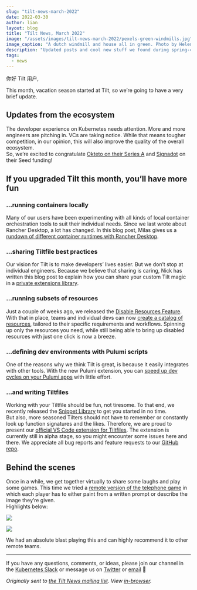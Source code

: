 ```yaml
---
slug: "tilt-news-march-2022"
date: 2022-03-30
author: lian
layout: blog
title: "Tilt News, March 2022"
image: "/assets/images/tilt-news-march-2022/pexels-green-windmills.jpg"
image_caption: "A dutch windmill and house all in green. Photo by Helena Jankovičová Kováčová from <a href='https://www.pexels.com/photo/a-green-windmill-near-the-house-6470648/'>Pexels</a>"
description: "Updated posts and cool new stuff we found during spring-cleaning 🌼"
tags:
  - news
---
```


你好 Tilt 用户,

This month, vacation season started at Tilt, so we’re going to have a very brief update.

## Updates from the ecosystem
The developer experience on Kubernetes needs attention. More and more engineers are pitching in. VCs are taking notice. While that means tougher competition, in our opinion, this will also improve the quality of the overall ecosystem.  
So, we’re excited to congratulate [Okteto on their Series A](https://www.okteto.com/blog/a-15m-series-a-to-disrupt-modern-development/) and [Signadot](https://www.prnewswire.com/news-releases/y-combinator-alum-signadot-raises-4m-led-by-redpoint-ventures-to-reimagine-microservices-testing-on-kubernetes-301488164.html) on their Seed funding!

## If you upgraded Tilt this month, you’ll have more fun

### ...running containers locally
Many of our users have been experimenting with all kinds of local container orchestration tools to suit their individual needs. Since we last wrote about Rancher Desktop, a lot has changed. In this blog post, Milas gives us a [rundown of different container runtimes with Rancher Desktop](https://blog.tilt.dev/2022/03/04/rancher-desktop-container-runtimes.html).

### ...sharing Tiltfile best practices
Our vision for Tilt is to make developers’ lives easier. But we don’t stop at individual engineers. Because we believe that sharing is caring, Nick has written this blog post to explain how you can share your custom Tilt magic in a [private extensions library](https://blog.tilt.dev/2022/03/01/dev-env-libraries.html).

### ...running subsets of resources
Just a couple of weeks ago, we released the [Disable Resources Feature](https://docs.tilt.dev/disable_resources.html). With that in place, teams and individual devs can now [create a catalog of resources](https://blog.tilt.dev/2022/03/03/resource-catalog.html), tailored to their specific requirements and workflows. Spinning up only the resources you need, while still being able to bring up disabled resources with just one click is now a breeze.

### ...defining dev environments with Pulumi scripts
One of the reasons why we think Tilt is great, is because it easily integrates with other tools. With the new Pulumi extension, you can [speed up dev cycles on your Pulumi apps](https://blog.tilt.dev/2022/03/23/pulumi.html) with little effort.

### ...and writing Tiltfiles
Working with your Tiltfile should be fun, not tiresome. To that end, we recently released the [Snippet Library](https://docs.tilt.dev/snippets.html) to get you started in no time.  
But also, more seasoned Tilters should not have to remember or constantly look up function signatures and the likes. Therefore, we are proud to present our [official VS Code extension for Tiltfiles](https://marketplace.visualstudio.com/items?itemName=tilt-dev.Tiltfile).  The extension is currently still in alpha stage, so you might encounter some issues here and there. We appreciate all bug reports and feature requests to our [GitHub repo](https://github.com/tilt-dev/vscode-tilt).

## Behind the scenes

Once in a while, we get together virtually to share some laughs and play some games. This time we tried a [remote version of the telephone game](https://garticphone.com/) in which each player has to either paint from a written prompt or describe the image they’re given.  
Highlights below:

![](/assets/images/tilt-news-march-2022/album_2022-03-03_13-21-39.gif)


![](/assets/images/tilt-news-march-2022/album_2022-03-03_19-43-27.gif)

We had an absolute blast playing this and can highly recommend it to other remote teams.

---

If you have any questions, comments, or ideas, please join our channel in the [Kubernetes Slack](https://slack.k8s.io/) or message us on [Twitter](https://twitter.com/tilt_dev) or [email](mailto:news@tilt.dev?subject=Tilt%20News%20March%202022) 👋


_Originally sent to [the Tilt News mailing
list](https://tilt.dev/subscribe). View
[in-browser](https://mailchi.mp/tilt.dev/tilt-news-march-2022)._
